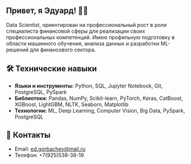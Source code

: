 
## Привет, я Эдуард! 🧑‍💻

Data Scientist, ориентирован на профессиональный рост в роли специалиста финансовой сферы для реализации своих профессиональных компетенций. Имею профильную подготовку в области машинного обучения, анализа данных и разработки ML-решений для финансового сектора.

## 🛠 Технические навыки

- **Языки и инструменты:** Python, SQL, Jupyter Notebook, Git, PostgreSQL, PySpark
- **Библиотеки:** Pandas, NumPy, Scikit-learn, PyTorch, Keras, CatBoost, XGBoost, LightGBM, NLTK, Seaborn, Matplotlib
- **Технологии:** ML, Deep Learning, Computer Vision, Big Data, PySpark, PostgreSQL


## 📧 Контакты

- Email: ed.gorbachev@mail.ru
- Телефон: +7(925)538-38-19


